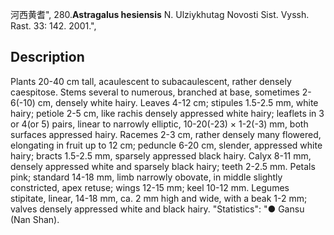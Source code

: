 河西黄耆",
280.**Astragalus hesiensis** N. Ulziykhutag Novosti Sist. Vyssh. Rast. 33: 142. 2001.",

## Description
Plants 20-40 cm tall, acaulescent to subacaulescent, rather densely caespitose. Stems several to numerous, branched at base, sometimes 2-6(-10) cm, densely white hairy. Leaves 4-12 cm; stipules 1.5-2.5 mm, white hairy; petiole 2-5 cm, like rachis densely appressed white hairy; leaflets in 3 or 4(or 5) pairs, linear to narrowly elliptic, 10-20(-23) × 1-2(-3) mm, both surfaces appressed hairy. Racemes 2-3 cm, rather densely many flowered, elongating in fruit up to 12 cm; peduncle 6-20 cm, slender, appressed white hairy; bracts 1.5-2.5 mm, sparsely appressed black hairy. Calyx 8-11 mm, densely appressed white and sparsely black hairy; teeth 2-2.5 mm. Petals pink; standard 14-18 mm, limb narrowly obovate, in middle slightly constricted, apex retuse; wings 12-15 mm; keel 10-12 mm. Legumes stipitate, linear, 14-18 mm, ca. 2 mm high and wide, with a beak 1-2 mm; valves densely appressed white and black hairy.
  "Statistics": "● Gansu (Nan Shan).
